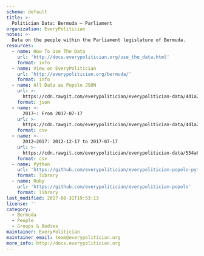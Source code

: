 ```yaml
---
schema: default
title: >-
  Politician Data: Bermuda — Parliament
organization: EveryPolitician
notes: >-
  Data on the people within the Parliament legislature of Bermuda.
resources:
  - name: How To Use The Data
    url: 'http://docs.everypolitician.org/use_the_data.html'
    format: info
  - name: View on EveryPolitician
    url: 'http://everypolitician.org/bermuda/'
    format: info
  - name: All Data as Popolo JSON
    url: >-
      https://cdn.rawgit.com/everypolitician/everypolitician-data/4d1a2d14fe436cc2a3f363e40b6ea3ed15958855/data/Bermuda/Assembly/ep-popolo-v1.0.json
    format: json
  - name: >-
      2017–: From 2017-07-17
    url: >-
      https://cdn.rawgit.com/everypolitician/everypolitician-data/4d1a2d14fe436cc2a3f363e40b6ea3ed15958855/data/Bermuda/Assembly/term-2017.csv
    format: csv
  - name: >-
      2012–2017: 2012-12-17 to 2017-07-17
    url: >-
      https://cdn.rawgit.com/everypolitician/everypolitician-data/554a6cb306153130ac5558e4c015471d63e57cb7/data/Bermuda/Assembly/term-2012.csv
    format: csv
  - name: Python
    url: 'https://github.com/everypolitician/everypolitician-popolo-python'
    format: library
  - name: Ruby
    url: 'https://github.com/everypolitician/everypolitician-popolo'
    format: library
last_modified: 2017-08-31T19:53:13
license: ''
category:
  - Bermuda
  - People
  - Groups & Bodies
maintainer: EveryPolitician
maintainer_email: team@everypolitician.org
more_info: http://docs.everypolitician.org
---
```

